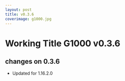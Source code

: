 ```yaml
---
layout: post
title: v0.3.6
coverimage: g1000.jpg
---
```

# Working Title G1000 v0.3.6
## changes on 0.3.6
* Updated for 1.16.2.0
